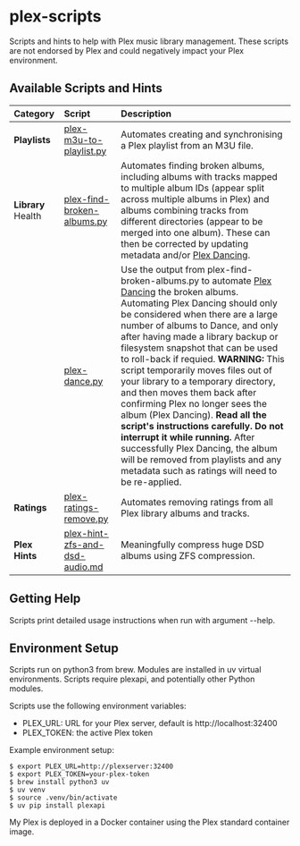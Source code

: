 # plex-scripts
Scripts and hints to help with Plex music library management. These scripts are not endorsed by Plex and could negatively impact your Plex environment.

## Available Scripts and Hints

| Category | Script | Description |
| :------- | :----- | :---------- |
| **Playlists** | [plex-m3u-to-playlist.py](plex-m3u-to-playlist.py) | Automates creating and synchronising a Plex playlist from an M3U file. |
| **Library** Health | [plex-find-broken-albums.py](plex-find-broken-albums.py) | Automates finding broken albums, including albums with tracks mapped to multiple album IDs (appear split across multiple albums in Plex) and albums combining tracks from different directories (appear to be merged into one album). These can then be corrected by updating metadata and/or [Plex Dancing](https://www.plexopedia.com/plex-media-server/general/plex-dance/). |
| | [plex-dance.py](plex-dance.py) | Use the output from plex-find-broken-albums.py to automate [Plex Dancing](https://www.plexopedia.com/plex-media-server/general/plex-dance/) the broken albums. Automating Plex Dancing should only be considered when there are a large number of albums to Dance, and only after having made a library backup or filesystem snapshot that can be used to roll-back if requied.  **WARNING:** This script temporarily moves files out of your library to a temporary directory, and then moves them back after confirming Plex no longer sees the album (Plex Dancing). **Read all the script's instructions carefully. Do not interrupt it while running.** After successfully Plex Dancing, the album will be removed from playlists and any metadata such as ratings will need to be re-applied. |
| **Ratings** | [plex-ratings-remove.py](plex-ratings-remove.py) | Automates removing ratings from all Plex library albums and tracks. |
| **Plex Hints** | [plex-hint-zfs-and-dsd-audio.md](plex-hint-zfs-and-dsd-audio.md) | Meaningfully compress huge DSD albums using ZFS compression. |

## Getting Help
Scripts print detailed usage instructions when run with argument --help.

## Environment Setup
Scripts run on python3 from brew.  Modules are installed in uv virtual environments.  Scripts require plexapi, and potentially other Python modules.

Scripts use the following environment variables:
* PLEX_URL: URL for your Plex server, default is http://localhost:32400
* PLEX_TOKEN: the active Plex token

Example environment setup:
```
$ export PLEX_URL=http://plexserver:32400
$ export PLEX_TOKEN=your-plex-token
$ brew install python3 uv
$ uv venv
$ source .venv/bin/activate
$ uv pip install plexapi
```

My Plex is deployed in a Docker container using the Plex standard container image.
